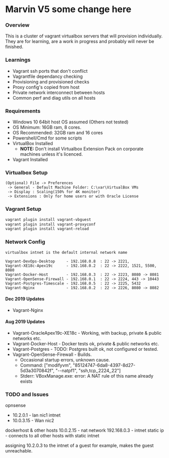 # Marvin V5 some change here

### Overview

This is a cluster of vagrant virtualbox servers that will provision individually.  They are for learning, are a work in progress and probably will never be finished.

### Learnings
* Vagrant ssh ports that don't conflict
* Vagrantfile dependancy checking
* Provisioning and provisioned checks
* Proxy config's copied from host
* Private network interconnect between hosts
* Common perf and diag utils on all hosts

### Requirements
* Windows 10 64bit host OS assumed (Others not tested)
* OS Minimum: 16GB ram, 8 cores.  
* OS Recommended: 32GB ram and 16 cores
* Powershell/Cmd for some scripts
* VirtualBox Installed
    * **NOTE:** Don't install Virtualbox Extension Pack on corporate machines unless it's licenced.
* Vagrant Installed

### Virtualbox Setup
```text
(Optional) File -> Preferences 
 -> General - Default Machine Folder: C:\var\VirtualBox VMs
 -> Display : Scaling(150% for 4K monitor)
 -> Extensions : Only for home users or with Oracle License
```

### Vagrant Setup
```powershell
vagrant plugin install vagrant-vbguest
vagrant plugin install vagrant-proxyconf
vagrant plugin install vagrant-reload
```

### Network Config
```text
virtualbox intnet is the default internal network name

Vagrant-DevOps-Desktop     - 192.168.0.8  : 22 -> 2221, 
Vagrant-XE18c-Apex19c      - 192.168.0.2  : 22 -> 2222, 1521, 5500, 8080
Vagrant-Docker-Host        - 192.168.0.3  : 22 -> 2223, 8080 -> 8081
Vagrant-OpenSense-Firewall - 192.168.0.1  : 22 -> 2224, 443 -> 10443
Vagrant-Postgres-Timescale - 192.168.0.5  : 22 -> 2225, 5432
Vagrant-Nginx              - 192.168.0.2  : 22 -> 2226, 8080 -> 8082

```

#### Dec 2019 Updates
* Vagrant-Nginx

#### Aug 2019 Updates
* Vagrant-OracleApex19c-XE18c - Working, with backup, private & public networks etc.
* Vagrant-Docker-Host - Docker tests ok, private & public networks etc.
* Vagrant-Postgres - TODO: Postgres built ok, not configured or tested.
* Vagrant-OpenSense-Firewall - Builds.
    * Occasional startup errors, unknown cause.
    * Command: ["modifyvm", "85124747-6da8-4397-8d27-5d3a3070842f", "--natpf1", "ssh,tcp,,2224,,22"]
    * Stderr: VBoxManage.exe: error: A NAT rule of this name already exists

### TODO and Issues

opnsense 
- 10.2.0.1 - lan nic1 intnet
- 10.0.3.15 - Wan nic2

dockerhost & other hosts
10.0.2.15 - nat network
192.168.0.3 - intnet static ip - connects to all other hosts with static intnet

assigning 10.2.0.3 to the intnet of a guest for example, makes the guest unreachable.

